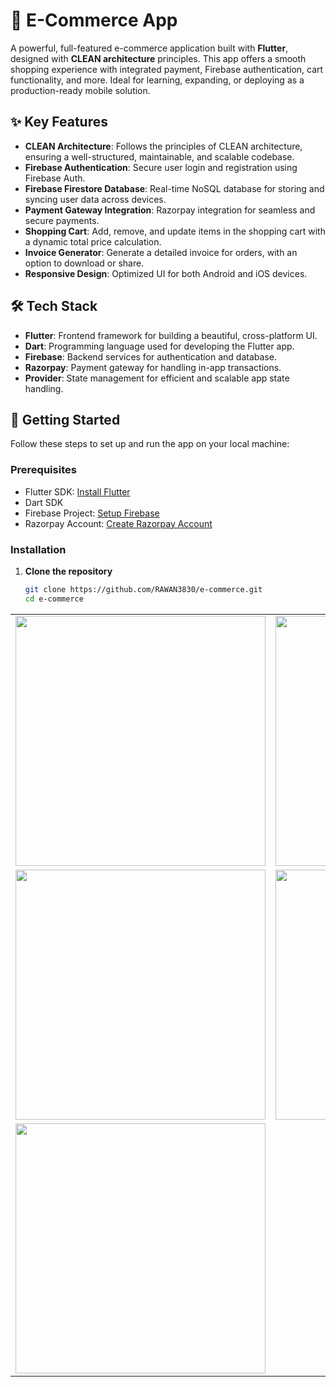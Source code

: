 # 🛒 E-Commerce App

A powerful, full-featured e-commerce application built with **Flutter**, designed with **CLEAN architecture** principles. This app offers a smooth shopping experience with integrated payment, Firebase authentication, cart functionality, and more. Ideal for learning, expanding, or deploying as a production-ready mobile solution.

## ✨ Key Features

- **CLEAN Architecture**: Follows the principles of CLEAN architecture, ensuring a well-structured, maintainable, and scalable codebase.
- **Firebase Authentication**: Secure user login and registration using Firebase Auth.
- **Firebase Firestore Database**: Real-time NoSQL database for storing and syncing user data across devices.
- **Payment Gateway Integration**: Razorpay integration for seamless and secure payments.
- **Shopping Cart**: Add, remove, and update items in the shopping cart with a dynamic total price calculation.
- **Invoice Generator**: Generate a detailed invoice for orders, with an option to download or share.
- **Responsive Design**: Optimized UI for both Android and iOS devices.

## 🛠️ Tech Stack

- **Flutter**: Frontend framework for building a beautiful, cross-platform UI.
- **Dart**: Programming language used for developing the Flutter app.
- **Firebase**: Backend services for authentication and database.
- **Razorpay**: Payment gateway for handling in-app transactions.
- **Provider**: State management for efficient and scalable app state handling.

## 🚀 Getting Started

Follow these steps to set up and run the app on your local machine:

### Prerequisites

- Flutter SDK: [Install Flutter](https://flutter.dev/docs/get-started/install)
- Dart SDK
- Firebase Project: [Setup Firebase](https://firebase.google.com/docs/flutter/setup)
- Razorpay Account: [Create Razorpay Account](https://razorpay.com/)

### Installation

1. **Clone the repository**
   ```bash
   git clone https://github.com/RAWAN3830/e-commerce.git
   cd e-commerce
<table> <tr> <td><img src="https://github.com/RAWAN3830/e-commerce/blob/main/screenshots/registration.png" height="400"/></td> <td><img src="https://github.com/RAWAN3830/e-commerce/blob/main/screenshots/login.png" height="400"/></td> <td><img src="https://github.com/RAWAN3830/e-commerce/blob/main/screenshots/home1.png" height="400"/></td> </tr> <tr> <td><img src="https://github.com/RAWAN3830/e-commerce/blob/main/screenshots/home2.png" height="400"/></td> <td><img src="https://github.com/RAWAN3830/e-commerce/blob/main/screenshots/discription.png" height="400"/></td> <td><img src="https://github.com/RAWAN3830/e-commerce/blob/main/screenshots/razorpay1.png" height="400"/></td> </tr> <tr> <td colspan="3"><img src="https://github.com/RAWAN3830/e-commerce/blob/main/screenshots/invoice_screen.png" height="400"/></td> </tr> </table>

   
